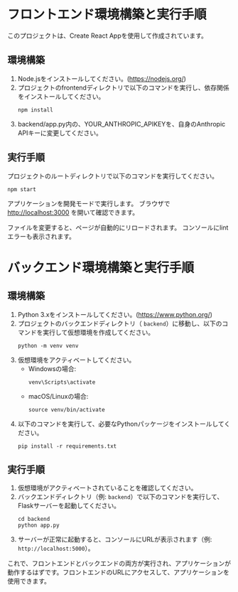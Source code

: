# フロントエンド環境構築と実行手順

このプロジェクトは、Create React Appを使用して作成されています。

## 環境構築

1. Node.jsをインストールしてください。(https://nodejs.org/)
2. プロジェクトのfrontendディレクトリで以下のコマンドを実行し、依存関係をインストールしてください。
   ```
   npm install
   ```
3. backend/app.py内の、YOUR_ANTHROPIC_APIKEYを、自身のAnthropic APIキーに変更してください。

## 実行手順

プロジェクトのルートディレクトリで以下のコマンドを実行してください。
   ```
   npm start
   ```

アプリケーションを開発モードで実行します。
ブラウザで [http://localhost:3000](http://localhost:3000) を開いて確認できます。

ファイルを変更すると、ページが自動的にリロードされます。
コンソールにlintエラーも表示されます。

# バックエンド環境構築と実行手順 

## 環境構築

1. Python 3.xをインストールしてください。(https://www.python.org/)
2. プロジェクトのバックエンドディレクトリ（ `backend`）に移動し、以下のコマンドを実行して仮想環境を作成してください。
   ```
   python -m venv venv
   ```
3. 仮想環境をアクティベートしてください。
   - Windowsの場合:
     ```
     venv\Scripts\activate
     ```
   - macOS/Linuxの場合:
     ```
     source venv/bin/activate
     ```
4. 以下のコマンドを実行して、必要なPythonパッケージをインストールしてください。
   ```
   pip install -r requirements.txt
   ```

## 実行手順

1. 仮想環境がアクティベートされていることを確認してください。
2. バックエンドディレクトリ（例: `backend`）で以下のコマンドを実行して、Flaskサーバーを起動してください。
   ```
   cd backend
   python app.py
   ```
3. サーバーが正常に起動すると、コンソールにURLが表示されます（例: `http://localhost:5000`）。

これで、フロントエンドとバックエンドの両方が実行され、アプリケーションが動作するはずです。フロントエンドのURLにアクセスして、アプリケーションを使用できます。
